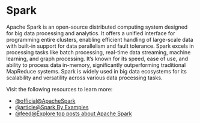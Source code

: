 # Spark

Apache Spark is an open-source distributed computing system designed for big data processing and analytics. It offers a unified interface for programming entire clusters, enabling efficient handling of large-scale data with built-in support for data parallelism and fault tolerance. Spark excels in processing tasks like batch processing, real-time data streaming, machine learning, and graph processing. It’s known for its speed, ease of use, and ability to process data in-memory, significantly outperforming traditional MapReduce systems. Spark is widely used in big data ecosystems for its scalability and versatility across various data processing tasks.

Visit the following resources to learn more:

- [@official@ApacheSpark](https://spark.apache.org/documentation.html)
- [@article@Spark By Examples](https://sparkbyexamples.com)
- [@feed@Explore top posts about Apache Spark](https://app.daily.dev/tags/spark?ref=roadmapsh)
